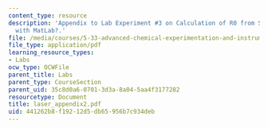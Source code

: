 ```yaml
---
content_type: resource
description: 'Appendix to Lab Experiment #3 on Calculation of R0 from Spectral Overlap
  with MatLab?.'
file: /media/courses/5-33-advanced-chemical-experimentation-and-instrumentation-fall-2007/441262b8f19212d5db65956b7c934deb_laser_appendix2.pdf
file_type: application/pdf
learning_resource_types:
- Labs
ocw_type: OCWFile
parent_title: Labs
parent_type: CourseSection
parent_uid: 35c8d0a6-0701-3d3a-8a04-5aa4f3177282
resourcetype: Document
title: laser_appendix2.pdf
uid: 441262b8-f192-12d5-db65-956b7c934deb
---
```

